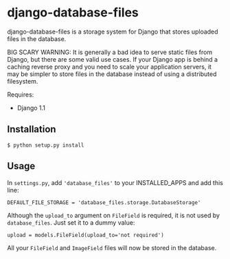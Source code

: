 django-database-files
=====================

django-database-files is a storage system for Django that stores uploaded files 
in the database.

BIG SCARY WARNING: It is generally a bad idea to serve static files from Django, 
but there are some valid use cases. If your Django app is behind a caching 
reverse proxy and you need to scale your application servers, it may be 
simpler to store files in the database instead of using a distributed 
filesystem.

Requires:

  * Django 1.1

Installation
------------

    $ python setup.py install

Usage
-----

In ``settings.py``, add ``'database_files'`` to your INSTALLED_APPS and add this line:

    DEFAULT_FILE_STORAGE = 'database_files.storage.DatabaseStorage'

Although the ``upload_to`` argument on ``FileField`` is required, it is not 
used by ``database_files``. Just set it to a dummy value:

    upload = models.FileField(upload_to='not required')

All your ``FileField`` and ``ImageField`` files will now be stored in the 
database.

